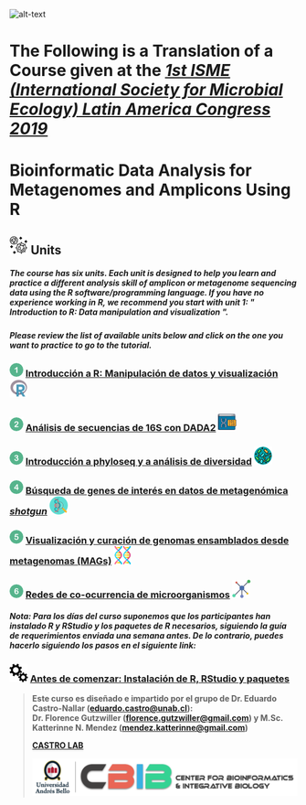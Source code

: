 
![alt-text](micronautas_4.png "Logo")

The Following is a Translation of a Course given at the [*1st ISME (International Society for Microbial Ecology) Latin America Congress 2019*](https://isme-la2019.org)
==================================================================

Bioinformatic Data Analysis for Metagenomes and Amplicons Using R
========================================================================


![](bacteria2.png) Units
----------------------------------

##### The course has six units. Each unit is designed to help you learn and practice a different analysis skill of amplicon or metagenome sequencing data using the R software/programming language. If you have no experience working in R, we recommend you start with unit 1: " Introduction to R: Data manipulation and visualization ".
##### Please review the list of available units below and click on the one you want to practice to go to the tutorial.

### ![](one.png) [Introducción a R: Manipulación de datos y visualización](http://www.castrolab.org/isme/introR/introR.html) ![](r.png)

### ![](two.png) [Análisis de secuencias de 16S con DADA2](http://www.castrolab.org/isme/dada2/dada2.html) ![](bioinformatics.png)

### ![](three.png) [Introducción a phyloseq y a análisis de diversidad](http://www.castrolab.org/isme/biodiversity/biodiversity.html) ![](bacteria.png)

### ![](four.png) [Búsqueda de genes de interés en datos de metagenómica _shotgun_](http://www.castrolab.org/isme/gene_search/gene_search.html) ![](gene_search.png)

### ![](five.png) [Visualización y curación de genomas ensamblados desde metagenomas (MAGs)](http://www.castrolab.org/isme/mags/mags.html) ![](genome.png)

### ![](six.png) [Redes de co-ocurrencia de microorganismos](http://www.castrolab.org/isme/microbial_networks/microbial_networks.html) ![](network.png)

##### Nota: Para los días del curso suponemos que los participantes han instalado R y RStudio y los paquetes de R necesarios, siguiendo la guía de requerimientos enviada una semana antes. De lo contrario, puedes hacerlo siguiendo los pasos en el siguiente link:

### ![](setup.png) [Antes de comenzar: Instalación de R, RStudio y paquetes](http://www.castrolab.org/isme/Requerimientos_WorkshopISME.html)

  

> **Este curso es diseñado e impartido por el grupo de Dr. Eduardo Castro-Nallar (eduardo.castro@unab.cl):  
> Dr. Florence Gutzwiller (florence.gutzwiller@gmail.com) y M.Sc. Katterinne N. Mendez (mendez.katterinne@gmail.com)**
> 
> **[CASTRO LAB](http://www.castrolab.org)**
> 
> ![](UNAB_CBIB_horizontal.png)
